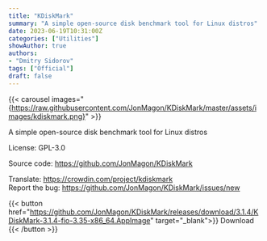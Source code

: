 ```yaml
---
title: "KDiskMark"
summary: "A simple open-source disk benchmark tool for Linux distros"
date: 2023-06-19T10:31:00Z
categories: ["Utilities"]
showAuthor: true
authors:
- "Dmitry Sidorov"
tags: ["Official"]
draft: false
---
```


{{< carousel images="{https://raw.githubusercontent.com/JonMagon/KDiskMark/master/assets/images/kdiskmark.png}" >}}

A simple open-source disk benchmark tool for Linux distros

License: GPL-3.0

Source code: <https://github.com/JonMagon/KDiskMark>

Translate: <https://crowdin.com/project/kdiskmark>  
Report the bug: <https://github.com/JonMagon/KDiskMark/issues/new>  

{{< button href="https://github.com/JonMagon/KDiskMark/releases/download/3.1.4/KDiskMark-3.1.4-fio-3.35-x86_64.AppImage" target="_blank">}}
Download
{{< /button >}}